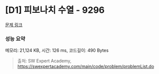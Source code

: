 # [D1] 피보나치 수열 - 9296 

[문제 링크](https://swexpertacademy.com/main/code/problem/problemDetail.do?contestProbId=AW9lUl3aeCwDFAUY) 

### 성능 요약

메모리: 21,124 KB, 시간: 126 ms, 코드길이: 490 Bytes



> 출처: SW Expert Academy, https://swexpertacademy.com/main/code/problem/problemList.do